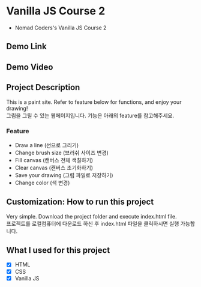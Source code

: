 # Vanilla JS Course 2
- Nomad Coders's Vanilla JS Course 2

## Demo Link

## Demo Video

## Project Description 
This is a paint site. Refer to feature below for functions, and enjoy your drawing!  
그림을 그릴 수 있는 웹페이지입니다. 기능은 아래의 feature를 참고해주세요.
### Feature 
- Draw a line (선으로 그리기)
- Change brush size (브러쉬 사이즈 변경)
- Fill canvas (캔버스 전체 색칠하기)
- Clear canvas (캔버스 초기화하기)
- Save your drawing (그림 파일로 저장하기)
- Change color (색 변경)

## Customization: How to run this project
Very simple. Download the project folder and execute index.html file.  
프로젝트를 로컬컴퓨터에 다운로드 하신 후 index.html 파일을 클릭하시면 실행 가능합니다.

## What I used for this project 
 - [X] HTML
 - [X] CSS
 - [X] Vanilla JS
